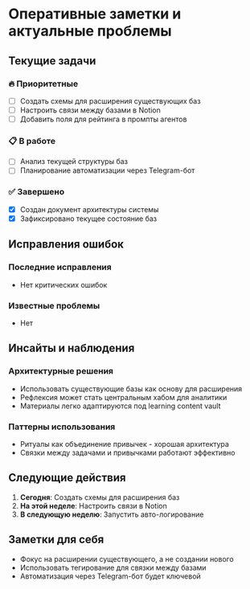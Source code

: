 # Оперативные заметки и актуальные проблемы

## Текущие задачи

### 🔥 Приоритетные
- [ ] Создать схемы для расширения существующих баз
- [ ] Настроить связи между базами в Notion
- [ ] Добавить поля для рейтинга в промпты агентов

### 📋 В работе
- [ ] Анализ текущей структуры баз
- [ ] Планирование автоматизации через Telegram-бот

### ✅ Завершено
- [x] Создан документ архитектуры системы
- [x] Зафиксировано текущее состояние баз

## Исправления ошибок

### Последние исправления
- Нет критических ошибок

### Известные проблемы
- Нет

## Инсайты и наблюдения

### Архитектурные решения
- Использовать существующие базы как основу для расширения
- Рефлексия может стать центральным хабом для аналитики
- Материалы легко адаптируются под learning content vault

### Паттерны использования
- Ритуалы как объединение привычек - хорошая архитектура
- Связки между задачами и привычками работают эффективно

## Следующие действия

1. **Сегодня**: Создать схемы для расширения баз
2. **На этой неделе**: Настроить связи в Notion
3. **В следующую неделю**: Запустить авто-логирование

## Заметки для себя

- Фокус на расширении существующего, а не создании нового
- Использовать тегирование для связки между базами
- Автоматизация через Telegram-бот будет ключевой 